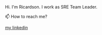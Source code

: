 Hi. I'm Ricardson. I work as SRE Team Leader.

📫 How to reach me?

[my linkedin](https://www.linkedin.com/in/ricardson/)

<!--
**r1williams/r1williams** is a ✨ _special_ ✨ repository because its `README.md` (this file) appears on your GitHub profile.


![LinkedIn Badge](https://img.shields.io/badge/LinkedIn-Profile-informational?style=flat&logo=linkedin&logoColor=white&color=0D76A8)](https://www.linkedin.com/in/ricardson/)


[![Visits Badge](https://badges.pufler.dev/visits/r1williams/r1williams)](https://badges.pufler.dev)

